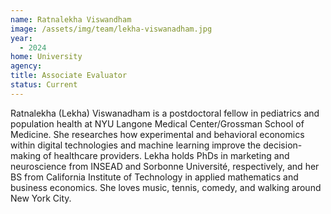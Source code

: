 ```yaml
---
name: Ratnalekha Viswandham
image: /assets/img/team/lekha-viswanadham.jpg
year:
  - 2024
home: University
agency:
title: Associate Evaluator
status: Current
---
```

Ratnalekha (Lekha) Viswanadham is a postdoctoral fellow in pediatrics and population health at NYU Langone Medical Center/Grossman School of Medicine. She researches how experimental and behavioral economics within digital technologies and machine learning improve the decision-making of healthcare providers. Lekha holds PhDs in marketing and neuroscience from INSEAD and Sorbonne Université, respectively, and her BS from California Institute of Technology in applied mathematics and business economics. She loves music, tennis, comedy, and walking around New York City.
